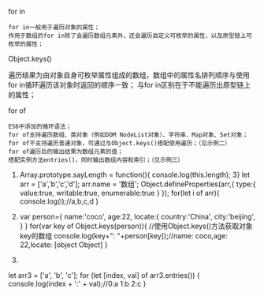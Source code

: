 for in

    for in一般用于遍历对象的属性；
    作用于数组的for in除了会遍历数组元素外，还会遍历自定义可枚举的属性，以及原型链上可枚举的属性；

Object.keys()

遍历结果为由对象自身可枚举属性组成的数组，数组中的属性名排列顺序与使用for in循环遍历该对象时返回的顺序一致；
与for in区别在于不能遍历出原型链上的属性；

for of

    ES6中添加的循环语法；
    for of支持遍历数组、类对象（例如DOM NodeList对象）、字符串、Map对象、Set对象；
    for of不支持遍历普通对象，可通过与Object.keys()搭配使用遍历；（见示例二）
    for of遍历后的输出结果为数组元素的值；
    搭配实例方法entries()，同时输出数组内容和索引；（见示例三）

1. Array.prototype.sayLength = function(){
 console.log(this.length);
 3}
 let arr = ['a','b','c','d'];
 arr.name = '数组';
 Object.defineProperties(arr,{
 type:{
       value:true,
       writable:true,
       enumerable:true
      }
});
 for(let i of arr){
     console.log(i);//a,b,c,d
 }

 2. var person={
    name:'coco',
    age:22,
    locate:{
        country:'China',
        city:'beijing',
    }
}
for(var key of Object.keys(person)){
    //使用Object.keys()方法获取对象key的数组
    console.log(key+": "+person[key]);//name: coco,age: 22,locate: [object Object]
}

3. 
let arr3 = ['a', 'b', 'c'];
        for (let [index, val] of arr3.entries()) {
            console.log(index + ':' + val);//0:a 1:b 2:c
        }